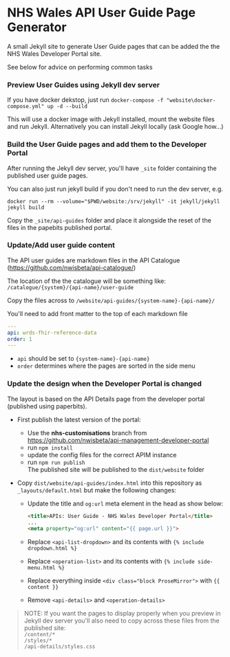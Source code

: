 # NHS Wales API User Guide Page Generator

A small Jekyll site to generate User Guide pages that can be added the the NHS Wales Developer Portal site.

See below for advice on performing common tasks


### Preview User Guides using Jekyll dev server

If you have docker dekstop, just run `docker-compose -f "website\docker-compose.yml" up -d --build`

This will use a docker image with Jekyll installed, mount the website files and run Jekyll. 
Alternatively you can install Jekyll locally (ask Google how...)

### Build the User Guide pages and add them to the Developer Portal
After running the Jekyll dev server, you'll have `_site` folder containing the published user guide pages.

You can also just run jekyll build if you don't need to run the dev server, e.g.
```shell
docker run --rm --volume="$PWD/website:/srv/jekyll" -it jekyll/jekyll jekyll build
```

Copy the `_site/api-guides` folder and place it alongside the reset of the files in the papebits published portal.

### Update/Add user guide content 

The API user guides are markdown files in the API Catalogue (https://github.com/nwisbeta/api-catalogue/)

The location of the the catalogue will be something like: `/catalogue/{system}/{api-name}/user-guide`

Copy the files across to `/website/api-guides/{system-name}-{api-name}/`

You'll need to add front matter to the top of each markdown file
```yml
---
api: wrds-fhir-reference-data
order: 1
---
```
 - `api` should be set to `{system-name}-{api-name}`
 - `order` determines where the pages are sorted in the side menu 

### Update the design when the Developer Portal is changed

The layout is based on the API Details page from the developer portal (published using paperbits).

- First publish the latest version of the portal:
  - Use the **nhs-customisations** branch from https://github.com/nwisbeta/api-management-developer-portal
  - run `npm install`
  -  update the config files for the correct APIM instance 
  - run `npm run publish`  
    The published site will be published to the `dist/website` folder

- Copy `dist/website/api-guides/index.html` into this repository as `_layouts/default.html` but make the following changes:
    - Update the title and `og:url` meta element in the head as show below:
        ```html
        <title>APIs: User Guide - NHS Wales Developer Portal</title>
        ...
        <meta property="og:url" content="{{ page.url }}">
        ```

    - Replace `<api-list-dropdown>` and its contents with `{% include dropdown.html %}`
    - Replace `<operation-list>` and its contents with `{% include side-menu.html %}`
    - Replace everything inside `<div class="block ProseMirror">` with `{{ content }}`
    - Remove `<api-details>` and `<operation-details>`

> NOTE: If you want the pages to display properly when you preview in Jekyll dev server you'll also need to copy across these files from the published site:  
> `/content/*`  
> `/styles/*`  
> `/api-details/styles.css`  
 